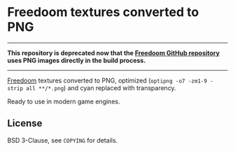 # Freedoom textures converted to PNG

___
**This repository is deprecated now that the
[Freedoom GitHub repository](https://github.com/freedoom/freedoom)
uses PNG images directly in the build process.**
___

[Freedoom](https://freedoom.github.io/) textures converted to PNG, optimized (`optipng -o7 -zm1-9 -strip all **/*.png`) and cyan replaced with transparency.

Ready to use in modern game engines.

## License

BSD 3-Clause, see `COPYING` for details.
